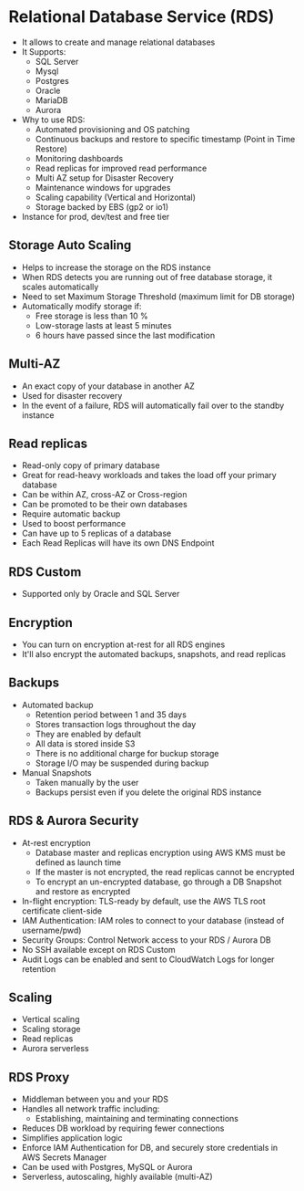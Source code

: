 # Relational Database Service (RDS)

- It allows to create and manage relational databases
- It Supports:
  - SQL Server
  - Mysql
  - Postgres
  - Oracle
  - MariaDB
  - Aurora
- Why to use RDS:
  - Automated provisioning and OS patching
  - Continuous backups and restore to specific timestamp (Point in Time Restore)
  - Monitoring dashboards
  - Read replicas for improved read performance
  - Multi AZ setup for Disaster Recovery
  - Maintenance windows for upgrades
  - Scaling capability (Vertical and Horizontal)
  - Storage backed by EBS (gp2 or io1)
- Instance for prod, dev/test and free tier

## Storage Auto Scaling

- Helps to increase the storage on the RDS instance
- When RDS detects you are running out of free database storage, it scales automatically
- Need to set Maximum Storage Threshold (maximum limit for DB storage)
- Automatically modify storage if:
  - Free storage is less than 10 %
  - Low-storage lasts at least 5 minutes
  - 6 hours have passed since the last modification

## Multi-AZ

- An exact copy of your  database in another AZ
- Used for disaster recovery
- In the event of a failure, RDS will automatically fail over to the standby instance

## Read replicas

- Read-only copy of primary database
- Great for read-heavy workloads and takes the load off your primary database
- Can be within AZ, cross-AZ or Cross-region
- Can be promoted to be their own databases
- Require automatic backup
- Used to boost performance
- Can have up to 5 replicas of a database
- Each Read Replicas will have its own DNS Endpoint

## RDS Custom

- Supported only by Oracle and SQL Server

## Encryption

- You can turn on encryption at-rest for all RDS engines
- It'll also encrypt the automated backups, snapshots, and read replicas

## Backups

- Automated backup
  - Retention period between 1 and 35 days
  - Stores transaction logs throughout the day
  - They are enabled by default
  - All data is stored inside S3
  - There is no additional charge for buckup storage
  - Storage I/O may be suspended during backup
- Manual Snapshots
  - Taken manually by the user
  - Backups persist even if you delete the original RDS instance

## RDS & Aurora Security

- At-rest encryption
  - Database master and replicas encryption using AWS KMS must be defined as launch time
  - If the master is not encrypted, the read replicas cannot be encrypted
  - To encrypt an un-encrypted database, go through a DB Snapshot and restore as encrypted
- In-flight encryption: TLS-ready by default, use the AWS TLS root certificate client-side
- IAM Authentication: IAM roles to connect to your database (instead of username/pwd)
- Security Groups: Control Network access to your RDS / Aurora DB
- No SSH available except on RDS Custom
- Audit Logs can be enabled and sent to CloudWatch Logs for longer retention

## Scaling

- Vertical scaling
- Scaling storage
- Read replicas
- Aurora serverless

## RDS Proxy

- Middleman between you and your RDS
- Handles all network traffic including:
  - Establishing, maintaining and terminating connections
- Reduces DB workload by requiring fewer connections
- Simplifies application logic
- Enforce IAM Authentication for DB, and securely store credentials in AWS Secrets Manager
- Can be used with Postgres, MySQL or Aurora
- Serverless, autoscaling, highly available (multi-AZ)
